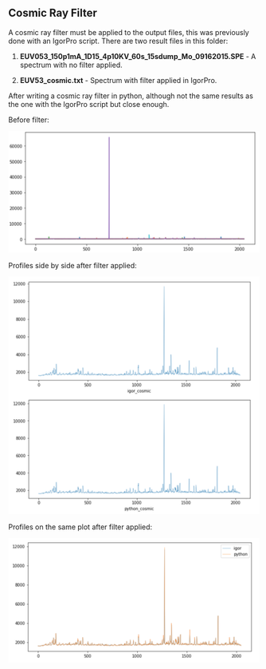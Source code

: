 ## Cosmic Ray Filter

A cosmic ray filter must be applied to the output files, this was previously done with an IgorPro script. There are two result files
in this folder:

1. **EUV053_150p1mA_1D15_4p10KV_60s_15sdump_Mo_09162015.SPE** - A spectrum with no filter applied.

2. **EUV53_cosmic.txt** - Spectrum with filter applied in IgorPro.

After writing a cosmic ray filter in python, although not the same results as the one with the IgorPro script but close enough.

Before filter:

![beforefilter](beforefilter.png)


Profiles side by side after filter applied:

![side by side](sidebyside.png)

Profiles on the same plot after filter applied:

![oneplot](oneplot.png)
